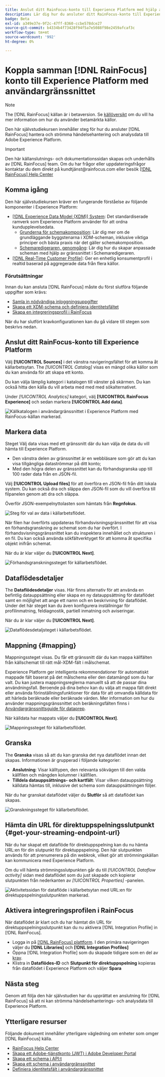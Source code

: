 ```yaml
---
title: Anslut ditt RainFocus-konto till Experience Platform med hjälp av användargränssnittet
description: Lär dig hur du ansluter ditt RainFocus-konto till Experience Platform med hjälp av användargränssnittet.
badge: Beta
exl-id: a349e37e-9f2c-47ff-8360-ccbe578dce27
source-git-commit: b4334b4f73428f94f5a7e5088f98e2459afcaf3c
workflow-type: tm+mt
source-wordcount: '992'
ht-degree: 0%

---
```


# Koppla samman [!DNL RainFocus] konto till Experience Platform med användargränssnittet

>[!NOTE]
>
>The [!DNL RainFocus] källan är i betaversion. Se [källöversikt](../../../../home.md#terms-and-conditions) om du vill ha mer information om hur du använder betamärkta källor.

Den här självstudiekursen innehåller steg för hur du ansluter [!DNL RainFocus] hantera och strömma händelsehantering och analysdata till Adobe Experience Platform.

>[!IMPORTANT]
>
>Den här källanslutnings- och dokumentationssidan skapas och underhålls av [!DNL RainFocus] team. Om du har frågor eller uppdateringsfrågor kontaktar du dem direkt på kundtjänst<span>@rainfocus.com eller besök [[!DNL RainFocus] Help Center](https://help.rainfocus.com/hc/en-us)

## Komma igång

Den här självstudiekursen kräver en fungerande förståelse av följande komponenter i Experience Platform:

* [[!DNL Experience Data Model (XDM)] System](../../../../../xdm/home.md): Det standardiserade ramverk som Experience Platform använder för att ordna kundupplevelsedata.
   * [Grunderna för schemakomposition](../../../../../xdm/schema/composition.md): Lär dig mer om de grundläggande byggstenarna i XDM-scheman, inklusive viktiga principer och bästa praxis när det gäller schemakomposition.
   * [Schemaredigeraren, genomgång](../../../../../xdm/tutorials/create-schema-ui.md): Lär dig hur du skapar anpassade scheman med hjälp av gränssnittet i Schemaredigeraren.
* [[!DNL Real-Time Customer Profile]](../../../../../profile/home.md): Ger en enhetlig konsumentprofil i realtid baserad på aggregerade data från flera källor.

### Förutsättningar

Innan du kan ansluta [!DNL RainFocus] måste du först slutföra följande uppgifter som krävs:

* [Samla in nödvändiga inloggningsuppgifter](../../../../connectors/analytics/rainfocus.md#gather-required-credentials)
* [Skapa ett XDM-schema och definiera identitetsfältet](../../../../connectors/analytics/rainfocus.md#create-an-xdm-schema-and-define-the-identity-field)
* [Skapa en integreringsprofil i RainFocus](../../../../connectors/analytics/rainfocus.md#create-an-integration-profile-in-rainfocus)

När du har slutfört kravkonfigurationen kan du gå vidare till stegen som beskrivs nedan.

## Anslut ditt RainFocus-konto till Experience Platform

Välj **[!UICONTROL Sources]** i det vänstra navigeringsfältet för att komma åt källarbetsytan. The *[!UICONTROL Catalog]* visas en mängd olika källor som du kan använda för att skapa ett konto.

Du kan välja lämplig kategori i katalogen till vänster på skärmen. Du kan också hitta den källa du vill arbeta med med med sökalternativet.

Under *[!UICONTROL Analytics]* kategori, välj **[!UICONTROL RainFocus Experience]** och sedan markera **[!UICONTROL Add data]**.

![Källkatalogen i användargränssnittet i Experience Platform med RainFocus-källan markerad.](/help/sources/images/tutorials/create/rainfocus/rainfocus_sources-rf.png)

## Markera data

Steget Välj data visas med ett gränssnitt där du kan välja de data du vill hämta till Experience Platform.

* Den vänstra delen av gränssnittet är en webbläsare som gör att du kan visa tillgängliga dataströmmar på ditt konto;
* Med den högra delen av gränssnittet kan du förhandsgranska upp till 100 rader data från en JSON-fil.

Välj **[!UICONTROL Upload files]** för att överföra en JSON-fil från ditt lokala system. Du kan också dra och släppa den JSON-fil som du vill överföra till filpanelen genom att dra och släppa.

Överför JSON-exempelnyttolasten som hämtats från **Regnfokus**.

![Steg för val av data i källarbetsflödet.](/help/sources/images/tutorials/create/rainfocus/rainfocus_source-json-upload.png)

När filen har överförts uppdateras förhandsvisningsgränssnittet för att visa en förhandsgranskning av schemat som du har överfört. I förhandsvisningsgränssnittet kan du inspektera innehållet och strukturen i en fil. Du kan också använda sökfältverktyget för att komma åt specifika objekt inifrån schemat.

När du är klar väljer du **[!UICONTROL Next]**.

![Förhandsgranskningssteget för källarbetsflödet.](/help/sources/images/tutorials/create/rainfocus/rainfocus_source-json-preview.png)

## Dataflödesdetaljer

The **Dataflödesdetaljer** visas. Här finns alternativ för att använda en befintlig datauppsättning eller skapa en ny datauppsättning för dataflödet samt en möjlighet att ange ett namn och en beskrivning för dataflödet. Under det här steget kan du även konfigurera inställningar för profilinmatning, feldiagnostik, partiell inmatning och aviseringar.

När du är klar väljer du **[!UICONTROL Next]**.

![Dataflödesdetaljsteget i källarbetsflödet.](/help/sources/images/tutorials/create/rainfocus/rainfocus_source-dataflow-setup.png)

## Mappning {#mapping}

Mappningssteget visas. Du får ett gränssnitt där du kan mappa källfälten från källschemat till rätt mål-XDM-fält i målschemat.

Experience Platform ger intelligenta rekommendationer för automatiskt mappade fält baserat på det målschema eller den datamängd som du har valt. Du kan justera mappningsreglerna manuellt så att de passar dina användningsfall. Beroende på dina behov kan du välja att mappa fält direkt eller använda förinställningsfunktioner för data för att omvandla källdata för att härleda beräknade eller beräknade värden. Mer information om hur du använder mappningsgränssnittet och beräkningsfälten finns i [Användargränssnittsguide för dataprep](../../../../../data-prep/ui/mapping.md).

När källdata har mappats väljer du **[!UICONTROL Next]**.

![Mappningssteget för källarbetsflödet.](/help/sources/images/tutorials/create/rainfocus/rainfocus_source-mappings.png)

## Granska

The **Granska** visas så att du kan granska det nya dataflödet innan det skapas. Informationen är grupperad i följande kategorier:

* **Anslutning**: Visar källtypen, den relevanta sökvägen till den valda källfilen och mängden kolumner i källfilen.
* **Tilldela datauppsättnings- och kartfält**: Visar vilken datauppsättning källdata hämtas till, inklusive det schema som datauppsättningen följer.

När du har granskat dataflödet väljer du **Slutför** så att dataflödet kan skapas.

![Granskningssteget för källarbetsflödet.](/help/sources/images/tutorials/create/rainfocus/rainfocus_source-compelete.png)

## Hämta din URL för direktuppspelningsslutpunkt {#get-your-streaming-endpoint-url}

När du har skapat ett dataflöde för direktuppspelning kan du nu hämta URL:en för din slutpunkt för direktuppspelning. Den här slutpunkten används för att prenumerera på din webkrok, vilket gör att strömningskällan kan kommunicera med Experience Platform.

Om du vill hämta strömningsslutpunkten går du till *[!UICONTROL Dataflow activity]* sidan med dataflödet som du just skapade och kopierar slutpunkten från nederkanten av *[!UICONTROL Properties]* -panelen.

![Aktivitetssidan för dataflöde i källarbetsytan med URL:en för direktuppspelningsslutpunkten markerad.](/help/sources/images/tutorials/create/rainfocus/rainfocus_source-dataflow-api.png)

## Aktivera integreringsprofilen i RainFocus

När dataflödet är klart och du har hämtat din URL för direktuppspelningsslutpunkt kan du nu aktivera [!DNL Integration Profile] in [!DNL RainFocus].

* Logga in på [[!DNL RainFocus] plattform](https://app.rainfocus.com). I den primära navigeringen väljer du **[!DNL Libraries]** och **[!DNL Integration Profiles]**
* Öppna [!DNL Integration Profile] som du skapade tidigare som en del av [krav](../../../../connectors/analytics/rainfocus.md#create-an-integration-profile-in-rainfocus).
* Klistra in **Dataflödes-ID** och **Slutpunkt för direktuppspelning** kopieras från dataflödet i Experience Platform och väljer **Spara**

## Nästa steg

Genom att följa den här självstudien har du upprättat en anslutning för [!DNL RainFocus] så att ni kan strömma händelsehanterings- och analysdata till Experience Platform.

## Ytterligare resurser

Följande dokument innehåller ytterligare vägledning om enheter som omger [!DNL RainFocus] källa.

* [RainFocus Help Center](https://help.rainfocus.com/hc/en-us)
* [Skapa ett Adobe-tjänstkonto (JWT) i Adobe Developer Portal](https://developer.adobe.com/developer-console/docs/guides/authentication/ServiceAccountIntegration/)
* [Skapa ett schema i API:t](../../../../../xdm/tutorials/create-schema-api.md)
* [Skapa ett schema i användargränssnittet](../../../../../xdm/tutorials/create-schema-ui.md)
* [Definiera identitetsfält i användargränssnittet](https://experienceleague.adobe.com/docs/experience-platform/xdm/ui/fields/identity.html)

